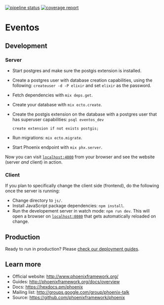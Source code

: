 [![pipeline status](https://framagit.org/tcit/eventos/badges/master/pipeline.svg)](https://framagit.org/tcit/eventos/commits/master)
[![coverage report](https://framagit.org/tcit/eventos/badges/master/coverage.svg)](https://framagit.org/tcit/eventos/commits/master)

# Eventos

## Development

### Server

  * Start postgres and make sure the postgis extension is installed.
  * Create a postgres user with database creation capabilities, using the
    following: `createuser -d -P elixir` and set `elixir` as the password.
  * Fetch dependencies with `mix deps.get`.
  * Create your database with `mix ecto.create`.
  * Create the postgis extension on the database with a postgres user that has
    superuser capabilities: `psql eventos_dev`

    ``` create extension if not exists postgis; ```

  * Run migrations: `mix ecto.migrate`.
  * Start Phoenix endpoint with `mix phx.server`.

Now you can visit [`localhost:4000`](http://localhost:4000) from your browser
and see the website (server *and* client) in action.

### Client

If you plan to specifically change the client side (frontend), do the following
once the server is running:

  * Change directory to `js/`.
  * Install JavaScript package dependencies: `npm install`.
  * Run the developement server in watch mode: `npm run dev`. This will open a
    browser on [`localhost:8080`](http://localhost:8080) that gets
    automatically reloaded on change.

## Production

Ready to run in production? Please [check our deployment guides](http://www.phoenixframework.org/docs/deployment).

## Learn more

  * Official website: http://www.phoenixframework.org/
  * Guides: http://phoenixframework.org/docs/overview
  * Docs: https://hexdocs.pm/phoenix
  * Mailing list: http://groups.google.com/group/phoenix-talk
  * Source: https://github.com/phoenixframework/phoenix
